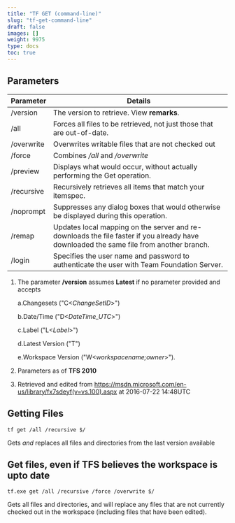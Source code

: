 ```yaml
---
title: "TF GET (command-line)"
slug: "tf-get-command-line"
draft: false
images: []
weight: 9975
type: docs
toc: true
---
```


## Parameters
| Parameter| Details  |
| ------ | ------ |
|/version|The version to retrieve. View **remarks**. |
|/all|Forces all files to be retrieved, not just those that are out-of-date.|
|/overwrite|Overwrites writable files that are not checked out|
|/force| Combines _/all_ and _/overwrite_|
|/preview|Displays what would occur, without actually performing the Get operation.|
|/recursive|Recursively retrieves all items that match your itemspec.|
|/noprompt|Suppresses any dialog boxes that would otherwise be displayed during this operation.|
|/remap|Updates local mapping on the server and re-downloads the file faster if you already have downloaded the same file from another branch.|
|/login |Specifies the user name and password to authenticate the user with Team Foundation Server.|



 1. The parameter **/version** assumes **Latest** if no parameter provided and accepts 
  
    a.Changesets ("C<_ChangeSetID_>")

    b.Date/Time ("D<_DateTime_UTC_>")

    c.Label ("L<_Label_>")

    d.Latest Version ("T")

    e.Workspace Version ("W<_workspacename;owner_>").
 2. Parameters as of **TFS 2010**
 3. Retrieved and edited from https://msdn.microsoft.com/en-us/library/fx7sdeyf(v=vs.100).aspx at 2016-07-22 14:48UTC




## Getting Files
    tf get /all /recursive $/
Gets _and_ replaces all files and directories from the last version available

## Get files, even if TFS believes the workspace is upto date
    tf.exe get /all /recursive /force /overwrite $/


Gets all files and directories, and will replace any files that are not currently checked out in the workspace (including files that have been edited).

